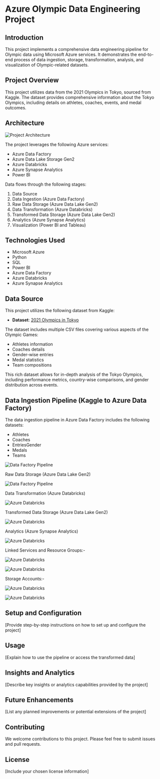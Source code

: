 # Azure Olympic Data Engineering Project

## Introduction
This project implements a comprehensive data engineering pipeline for Olympic data using Microsoft Azure services. It demonstrates the end-to-end process of data ingestion, storage, transformation, analysis, and visualization of Olympic-related datasets.

## Project Overview
This project utilizes data from the 2021 Olympics in Tokyo, sourced from Kaggle. The dataset provides comprehensive information about the Tokyo Olympics, including details on athletes, coaches, events, and medal outcomes.

## Architecture
![Project Architecture](https://github.com/rohitaragde/azure-de-olampics-data/blob/master/architecture.png)

The project leverages the following Azure services:
- Azure Data Factory
- Azure Data Lake Storage Gen2
- Azure Databricks
- Azure Synapse Analytics
- Power BI

Data flows through the following stages:
1. Data Source
2. Data Ingestion (Azure Data Factory)
3. Raw Data Storage (Azure Data Lake Gen2)
4. Data Transformation (Azure Databricks)
5. Transformed Data Storage (Azure Data Lake Gen2)
6. Analytics (Azure Synapse Analytics)
7. Visualization (Power BI and Tableau)

## Technologies Used
- Microsoft Azure
- Python
- SQL
- Power BI
- Azure Data Factory
- Azure Databricks
- Azure Synapse Analytics

## Data Source
This project utilizes the following dataset from Kaggle:

- **Dataset**: [2021 Olympics in Tokyo](https://www.kaggle.com/datasets/arjunprasadsarkhel/images/2021-olympics-in-tokyo)

The dataset includes multiple CSV files covering various aspects of the Olympic Games:
- Athletes information
- Coaches details
- Gender-wise entries
- Medal statistics
- Team compositions

This rich dataset allows for in-depth analysis of the Tokyo Olympics, including performance metrics, country-wise comparisons, and gender distribution across events.

## Data Ingestion Pipeline (Kaggle to Azure Data Factory)
The data ingestion pipeline in Azure Data Factory includes the following datasets:
- Athletes
- Coaches
- EntriesGender
- Medals
- Teams

![Data Factory Pipeline](https://github.com/rohitaragde/azure-de-olampics-data/blob/master/images/data_ingestion_pipeline.png)

 Raw Data Storage (Azure Data Lake Gen2)

 ![Data Factory Pipeline]( https://github.com/rohitaragde/azure-de-olampics-data/blob/master/images/raw_data_post_ingestion.png)

 Data Transformation (Azure Databricks)

  ![Azure Databricks]( https://github.com/rohitaragde/azure-de-olampics-data/blob/master/images/azure_databricks_transformation_setup.png)

   Transformed Data Storage (Azure Data Lake Gen2)

   ![Azure Databricks]( https://github.com/rohitaragde/azure-de-olampics-data/blob/master/images/transformed_data_post_transformation.png)

   Analytics (Azure Synapse Analytics)

   ![Azure Databricks]( https://github.com/rohitaragde/azure-de-olampics-data/blob/master/images/tokyo_synapse_analytics.png)

   Linked Services and Resource Groups:-
   
   ![Azure Databricks]( https://github.com/rohitaragde/azure-de-olampics-data/blob/master/images/linked_services.png)

   
   ![Azure Databricks]( https://github.com/rohitaragde/azure-de-olampics-data/blob/master/images/resource_groups.png)
   
  Storage Accounts:-
 
   ![Azure Databricks]( https://github.com/rohitaragde/azure-de-olampics-data/blob/master/images/storage_account.png)

   ![Azure Databricks]( https://github.com/rohitaragde/azure-de-olampics-data/blob/master/images/storage_container_final.png)





   

   



   


   

  

 





 

## Setup and Configuration
[Provide step-by-step instructions on how to set up and configure the project]

## Usage
[Explain how to use the pipeline or access the transformed data]

## Insights and Analytics
[Describe key insights or analytics capabilities provided by the project]

## Future Enhancements
[List any planned improvements or potential extensions of the project]

## Contributing
We welcome contributions to this project. Please feel free to submit issues and pull requests.

## License
[Include your chosen license information]
